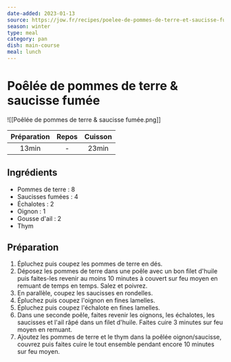 ```yaml
---
date-added: 2023-01-13
source: https://jow.fr/recipes/poelee-de-pommes-de-terre-et-saucisse-fumee-8q4ud8q9c0wi9yb01cv8
season: winter
type: meal
category: pan
dish: main-course
meal: lunch
---
```


# Poêlée de pommes de terre & saucisse fumée

![[Poêlée de pommes de terre & saucisse fumée.png]]

| Préparation | Repos | Cuisson |
|:-----------:|:-----:|:-------:|
|    13min    |   -   |  23min  |

## Ingrédients

- Pommes de terre : 8
- Saucisses fumées : 4
- Échalotes : 2
- Oignon : 1
- Gousse d'ail : 2
- Thym

## Préparation

1. Épluchez puis coupez les pommes de terre en dés.
2. Déposez les pommes de terre dans une poêle avec un bon filet d'huile puis faites-les revenir au moins 10 minutes à couvert sur feu moyen en remuant de temps en temps. Salez et poivrez.
3. En parallèle, coupez les saucisses en rondelles.
4. Épluchez puis coupez l'oignon en fines lamelles.
5. Épluchez puis coupez l'échalote en fines lamelles.
6. Dans une seconde poêle, faites revenir les oignons, les échalotes, les saucisses et l'ail râpé dans un filet d'huile. Faites cuire 3 minutes sur feu moyen en remuant.
7. Ajoutez les pommes de terre et le thym dans la poêlée oignon/saucisse, couvrez puis faites cuire le tout ensemble pendant encore 10 minutes sur feu moyen.
